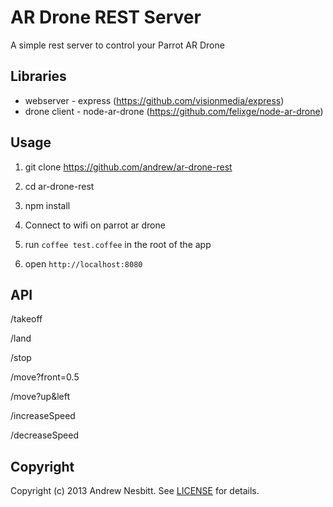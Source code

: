 # AR Drone REST Server

A simple rest server to control your Parrot AR Drone

## Libraries

* webserver - express (https://github.com/visionmedia/express)
* drone client - node-ar-drone (https://github.com/felixge/node-ar-drone)

## Usage

1. git clone https://github.com/andrew/ar-drone-rest

2. cd ar-drone-rest

3. npm install

4. Connect to wifi on parrot ar drone

5. run `coffee test.coffee` in the root of the app

6. open `http://localhost:8080`

## API

/takeoff

/land

/stop

/move?front=0.5

/move?up&left

/increaseSpeed

/decreaseSpeed

## Copyright

Copyright (c) 2013 Andrew Nesbitt. See [LICENSE](https://github.com/andrew/ar-drone-rest/blob/master/LICENSE) for details.
